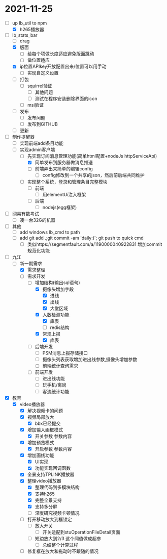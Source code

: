 # 2021-11-25
 - [ ] up lb_util to npm 
   - [x] h265播放器
 - [ ] lb_stats_bar
   - [ ] drag
   - [x] 版面
     - [ ] 给每个项做长度适应避免版面跳动
     - [ ] 做位置适应
   - [x] ip位置APIkey开放配置出来/位置可以用手动
     - [ ] 实现自定义设置
   - [ ] 打包
     - [ ] squirrel验证
       - [ ] 其他问题
       - [ ] 测试在程序安装删除界面的icon
     - [ ] msi验证
   - [ ] 发布
     - [ ] 发布问题
     - [ ] 发布到GITHUB
   - [ ] 更新
 - [ ] 制作提醒器
    - [ ] 实现前端add条目功能
     - [ ] 实现admin客户端
       - [ ] 先实现订阅消息管理功能(简单html配置+nodeJs httpServiceApi)
         - [x] 简单发布到服务器做消息推送
         - [ ] 前端弄出来简单的编辑config
           - [ ] config修改到一个共享的json，然后前后端共同维护
       - [ ] 实现整个系统，登录和管理条目完整模块
         - [ ] 前端
           - [ ] 用elementUi注入框架
         - [ ] 后端
           - [ ] nodejs(egg框架)
 - [ ] 网易有数考试
   - [ ] 凑一台32G的机器
 - [ ] 其他
   - [ ] add windows lb_cmd to path
   - [ ] add git add .;git commit -am 'daily:)'; git push   to quick cmd
     - [ ] 类似https://segmentfault.com/a/1190000040922831 增加commit规范化功能
 - [ ] 九江
   - [ ] 新一期需求
     - [x] 需求整理
     - [ ] 需求开发
       - [ ] 增加结构(输出sql语句)
         - [x] 摄像头增加字段
           - [x] 进线
           - [x] 出线
           - [x] 大堂区域
         - [x] 人数检测功能
           - [x] 库表
           - [ ] redis结构
         - [x] 常规上报
           - [x] 库表
       - [ ] 后端开发
         - [ ] PSM消息上报存储接口
         - [ ] 摄像头列表获取增加进出线参数,摄像头增加参数
         - [ ] 前端统计查询需求
       - [ ] 前端开发
         - [ ] 进出线功能
         - [ ] 玩手机/离岗
         - [ ] 客流统计功能
 - [x] 教育
   - [x] video播放器
     - [x] 解决视频卡的问题
     - [x] 视频局部放大
       - [x] bbx已经提交
     - [x] 增加输入画框模式
       - [x] 开关参数 参数内容
     - [x] 增加预览模式
       - [x] 开启参数 参数内容
     - [x] 增加画线功能
       - [x] UI实现
       - [x] 功能实现回调函数
     - [x] 全景支持TPLINK播放器
     - [x] 整理video播放器
       - [x] 整理代码到多模块结构
       - [x] 支持h265
       - [x] 完整全景支持
       - [x] 支持多分屏
       - [ ] 深度研究视频卡顿情况
     - [ ] 打开移动放大到框锁定
       - [ ] 放大开关
         - [ ] 开关适配到stuOperationFileDetail页面
       - [ ] 短边放大到2/3 这个阈值做成超参
         - [ ] 总结整个计算过程
     - [ ] 修复框在放大和拖动时不跟随的情况